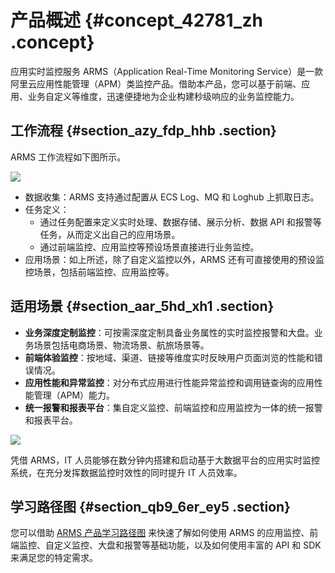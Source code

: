 # 产品概述 {#concept_42781_zh .concept}

应用实时监控服务 ARMS（Application Real-Time Monitoring Service）是一款阿里云应用性能管理（APM）类监控产品。借助本产品，您可以基于前端、应用、业务自定义等维度，迅速便捷地为企业构建秒级响应的业务监控能力。

## 工作流程 {#section_azy_fdp_hhb .section}

ARMS 工作流程如下图所示。

![](http://static-aliyun-doc.oss-cn-hangzhou.aliyuncs.com/assets/img/152200/156741118343312_zh-CN.png)

-   数据收集：ARMS 支持通过配置从 ECS Log、MQ 和 Loghub 上抓取日志。
-   任务定义：
    -   通过任务配置来定义实时处理、数据存储、展示分析、数据 API 和报警等任务，从而定义出自己的应用场景。
    -   通过前端监控、应用监控等预设场景直接进行业务监控。
-   应用场景：如上所述，除了自定义监控以外，ARMS 还有可直接使用的预设监控场景，包括前端监控、应用监控等。

## 适用场景 {#section_aar_5hd_xh1 .section}

-   **业务深度定制监控**：可按需深度定制具备业务属性的实时监控报警和大盘。业务场景包括电商场景、物流场景、航旅场景等。
-   **前端体验监控**：按地域、渠道、链接等维度实时反映用户页面浏览的性能和错误情况。
-   **应用性能和异常监控**：对分布式应用进行性能异常监控和调用链查询的应用性能管理（APM）能力。
-   **统一报警和报表平台**：集自定义监控、前端监控和应用监控为一体的统一报警和报表平台。

![](http://static-aliyun-doc.oss-cn-hangzhou.aliyuncs.com/assets/img/152200/156741118343313_zh-CN.png)

凭借 ARMS，IT 人员能够在数分钟内搭建和启动基于大数据平台的应用实时监控系统，在充分发挥数据监控时效性的同时提升 IT 人员效率。

## 学习路径图 {#section_qb9_6er_ey5 .section}

您可以借助 [ARMS 产品学习路径图](https://www.alibabacloud.com/getting-started/learningpath/arms) 来快速了解如何使用 ARMS 的应用监控、前端监控、自定义监控、大盘和报警等基础功能，以及如何使用丰富的 API 和 SDK 来满足您的特定需求。

